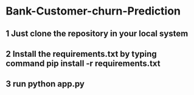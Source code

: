 # Bank-Customer-churn-Prediction

## 1 Just clone the repository in your local system
## 2 Install the requirements.txt by typing command pip install -r requirements.txt
## 3 run python app.py
